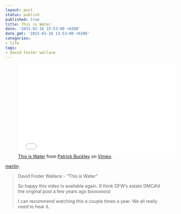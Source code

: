 ```yaml
---
layout: post
status: publish
published: true
title: This is Water
date: '2015-01-16 15:53:00 +0200'
date_gmt: '2015-01-16 13:53:00 +0200'
categories:
- life 
tags:
- david foster wallace
---
```

<figure>
  <iframe src="//player.vimeo.com/video/68855377" width="500" height="281" frameborder="0" webkitallowfullscreen mozallowfullscreen allowfullscreen></iframe>  
  <figcaption>
    <a href="https://vimeo.com/68855377">This is Water</a> from <a href="https://vimeo.com/user5039564">Patrick Buckley</a> on <a href="https://vimeo.com">Vimeo</a>.
  </figcaption>
</figure>

[merlin](http://www.kungfugrippe.com/post/108184858974/david-foster-wallace-this-is-water-so-happy):

<blockquote cite="http://www.kungfugrippe.com/post/108184858974/david-foster-wallace-this-is-water-so-happy">
  <p>David Foster Wallace - “This is Water”</p>
  <p>So happy this video is available again. (I think DFW’s estate DMCA’d the original post a few years ago booooooo)</p>
  <p>I can recommend watching this a couple times a year. We all really need to hear it.</p>
</blockquote>
 
